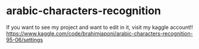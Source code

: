 # arabic-characters-recognition

If you want to see my project and want to edit in it, visit my kaggle account!!
   https://www.kaggle.com/code/brahimjaponi/arabic-characters-recognition-95-06/settings
